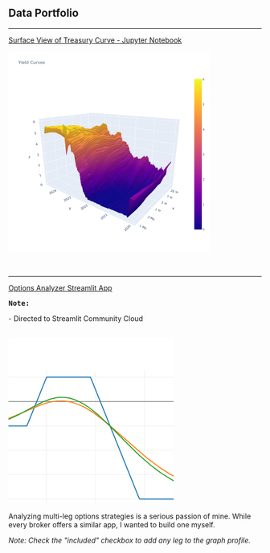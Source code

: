 ## Data Portfolio

<hr size ="2">

[Surface View of Treasury Curve - Jupyter Notebook](/t_curve.md)
<p><img src="images/T_Curve_2024.png" width="400" height="400" />
<p><img alt="" src="https://img.shields.io/badge/Python-white?logo=Python" />
  <img alt="" src="https://img.shields.io/badge/Pandas-blue?logo=pandas" />
  <img alt="" src="https://img.shields.io/badge/Plotly-grey?logo=Plotly" />

<!-- <img alt="" src="https://img.shields.io/badge/sklearn-white?logo=scikit-learn" /> -->
<!-- <img alt="" src="https://img.shields.io/badge/Google-white?logo=mlflow" /> -->



<!-- [Project 2 Title](/pdf/sample_presentation.pdf) -->
<!-- <img src="images/dummy_thumbnail.jpg?raw=true"/> -->

<hr>

[Options Analyzer Streamlit App](https://options-analyzer-app.streamlit.app/)

<div class="info">
  <p><strong><pre>Note:</pre></strong> - Directed to Streamlit Community Cloud</p>
</div>

<br> <img src="images/52183258.png?raw=true"/>
<p> Analyzing multi-leg options strategies is a serious passion of mine.  While every broker offers a similar app, I wanted to build one myself.

_Note: Check the "included" checkbox to add any leg to the graph profile._
</p>
